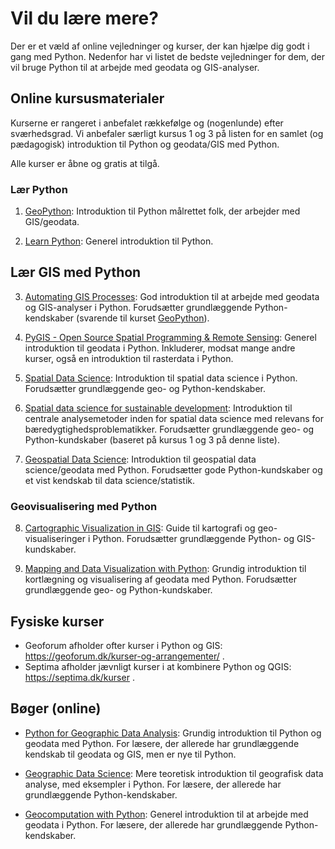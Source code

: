 # Vil du lære mere?

Der er et væld af online vejledninger og kurser, der kan hjælpe dig godt i gang med Python. Nedenfor har vi listet de bedste vejledninger for dem, der vil bruge Python til at arbejde med geodata og GIS-analyser.

## Online kursusmaterialer

Kurserne er rangeret i anbefalet rækkefølge og (nogenlunde) efter sværhedsgrad. Vi anbefaler særligt kursus 1 og 3 på listen for en samlet (og pædagogisk) introduktion til Python og geodata/GIS med Python.

Alle kurser er åbne og gratis at tilgå.

### Lær Python

1. [GeoPython](https://geo-python-site.readthedocs.io/en/latest/index.html): Introduktion til Python målrettet folk, der arbejder med GIS/geodata.

2. [Learn Python](https://github.com/anastassiavybornova/learn-python): Generel introduktion til Python.

## Lær GIS med Python

3. [Automating GIS Processes](https://autogis-site.readthedocs.io/en/latest/): God introduktion til at arbejde med geodata og GIS-analyser i Python. Forudsætter grundlæggende Python-kendskaber (svarende til kurset [GeoPython](https://geo-python-site.readthedocs.io/en/latest/index.html)).


4. [PyGIS - Open Source Spatial Programming & Remote Sensing](https://pygis.io/docs/a_intro.html#): Generel introduktion til geodata i Python. Inkluderer, modsat mange andre kurser, også en introduktion til rasterdata i Python.

5. [Spatial Data Science](https://martinfleischmann.net/sds/): Introduktion til spatial data science i Python. Forudsætter grundlæggende geo- og Python-kendskaber.

6. [Spatial data science for sustainable development](https://sustainability-gis.readthedocs.io/en/2024/): Introduktion til centrale analysemetoder inden for spatial data science med relevans for bæredygtighedsproblematikker. Forudsætter grundlæggende geo- og Python-kundskaber (baseret på kursus 1 og 3 på denne liste).

7. [Geospatial Data Science](https://github.com/mszell/geospatialdatascience/tree/2023): Introduktion til geospatial data science/geodata med Python. Forudsætter gode Python-kundskaber og et vist kendskab til data science/statistik.

### Geovisualisering med Python

8. [Cartographic Visualization in GIS](https://cartogis.readthedocs.io/en/latest/index.html): Guide til kartografi og geo-visualiseringer i Python. Forudsætter grundlæggende Python- og GIS-kundskaber.


9. [Mapping and Data Visualization with Python](https://courses.spatialthoughts.com/python-dataviz.html): Grundig introduktion til kortlægning og visualisering af geodata med Python. Forudsætter grundlæggende geo- og Python-kundskaber.


<!-- - https://spatial-analytics.readthedocs.io/en/latest/index.html# -->

## Fysiske kurser

- Geoforum afholder ofter kurser i Python og GIS: https://geoforum.dk/kurser-og-arrangementer/ .
- Septima afholder jævnligt kurser i at kombinere Python og QGIS: https://septima.dk/kurser .


## Bøger (online)

- [Python for Geographic Data Analysis](https://pythongis.org/): Grundig introduktion til Python og geodata med Python. For læsere, der allerede har grundlæggende kendskab til geodata og GIS, men er nye til Python.

- [Geographic Data Science](https://geographicdata.science/book/intro.html): Mere teoretisk introduktion til geografisk data analyse, med eksempler i Python. For læsere, der allerede har grundlæggende Python-kendskaber.

- [Geocomputation with Python](https://py.geocompx.org/): Generel introduktion til at arbejde med geodata i Python. For læsere, der allerede har grundlæggende Python-kendskaber.

